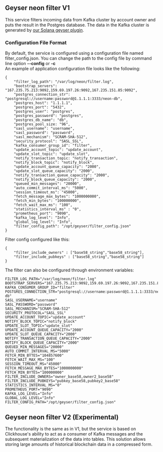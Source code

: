 ## Geyser neon filter V1
This service filters incoming data from Kafka cluster by account owner and puts the result in the Postgres database. The data in the Kafka cluster is generated by [our Solana geyser plugin](https://github.com/neonlabsorg/geyser-neon-plugin).

### Configuration File Format
By default, the service is configured using a configuration file named filter_config.json.
You can change the path to the config file by command line option **--config** or **-c**
\
An example of application configuration file looks like the following:
```
{
    "filter_log_path": "/var/log/neon/filter.log",
    "bootstrap_servers": "167.235.75.213:9092,159.69.197.26:9092,167.235.151.85:9092",
    "postgres_connection_str": "postgresql://username:password@1.1.1.1:3333/neon-db",
    "postgres_host": "1.1.1.1",
    "postgres_port": "5432",
    "postgres_user": "postgres",
    "postgres_password": "postgres",
    "postgres_db_name": "db",
    "postgres_pool_size: "96",
    "sasl_username": "username",
    "sasl_password": "password",
    "sasl_mechanism": "SCRAM-SHA-512",
    "security_protocol": "SASL_SSL",
    "kafka_consumer_group_id": "filter",
    "update_account_topic": "update_account",
    "update_slot_topic": "update_slot",
    "notify_transaction_topic: "notify_transaction",
    "notify_block_topic": "notify_block",
    "update_account_queue_capacity": "2000",
    "update_slot_queue_capacity": "2000",
    "notify_transaction_queue_capacity": "2000",
    "notify_block_queue_capacity": "2000",
    "queued_min_messages": "20000",
    "auto_commit_interval_ms": "5000",
    "session_timeout_ms": "45000",
    "fetch_message_max_bytes": "1000000000",
    "fetch_min_bytes": "100000000",
    "fetch_wait_max_ms": "100",
    "statistics_interval_ms" : "0",
    "prometheus_port": "9090",
    "kafka_log_level": "Info",
    "global_log_level": "Info",
    "filter_config_path": "/opt/geyser/filter_config.json"
}
```
Filter config configured like this:
```
{
    "filter_include_owners" : ["base58_string","base58_string"],
    "filter_include_pubkeys" : ["base58_string","base58_string"]
}
```
The filter can also be configured through environment variables:

```
FILTER_LOG_PATH="/var/log/neon/filter.log"
BOOTSTRAP_SERVERS="167.235.75.213:9092,159.69.197.26:9092,167.235.151.85:9092"
KAFKA_CONSUMER_GROUP_ID="filter"
POSTGRES_CONNECTION_STR="postgresql://username:password@1.1.1.1:3333/neon-db"
SASL_USERNAME="username"
SASL_PASSWORD="password"
SASL_MECHANISM="SCRAM-SHA-512"
SECURITY_PROTOCOL="SASL_SSL"
UPDATE_ACCOUNT_TOPIC="update_account"
NOTIFY_BLOCK_TOPIC="notify_block"
UPDATE_SLOT_TOPIC="update_slot"
UPDATE_ACCOUNT_QUEUE_CAPACITY="2000"
UPDATE_SLOT_QUEUE_CAPACITY="2000"
NOTIFY_TRANSACTION_QUEUE_CAPACITY="2000"
NOTIFY_BLOCK_QUEUE_CAPACITY="2000"
QUEUED_MIN_MESSAGES="20000"
AUTO_COMMIT_INTERVAL_MS="5000"
FETCH_MIN_BYTES="104857600"
FETCH_WAIT_MAX_MS="100"
SESSION_TIMEOUT_MS="45000"
FETCH_MESSAGE_MAX_BYTES="1000000000"
FETCH_MIN_BYTES="100000000"
FILTER_INCLUDE_OWNERS="owner_base58,owner2_base58"
FILTER_INCLUDE_PUBKEYS="pubkey_base58,pubkey2_base58"
STATISTICS_INTERVAL_MS="0"
PROMETHEUS_PORT="9090"
KAFKA_LOG_LEVEL="Info"
GLOBAL_LOG_LEVEL="Info"
FILTER_CONFIG_PATH="/opt/geyser/filter_config.json"
```

## Geyser neon filter V2 (Experimental)
The functionality is the same as in V1, but the service is based on Clickhouse's ability to act as a consumer of Kafka messages and the subsequent materialization of the data into tables. This solution allows storing large amounts of historical blockchain data in a compressed form.

